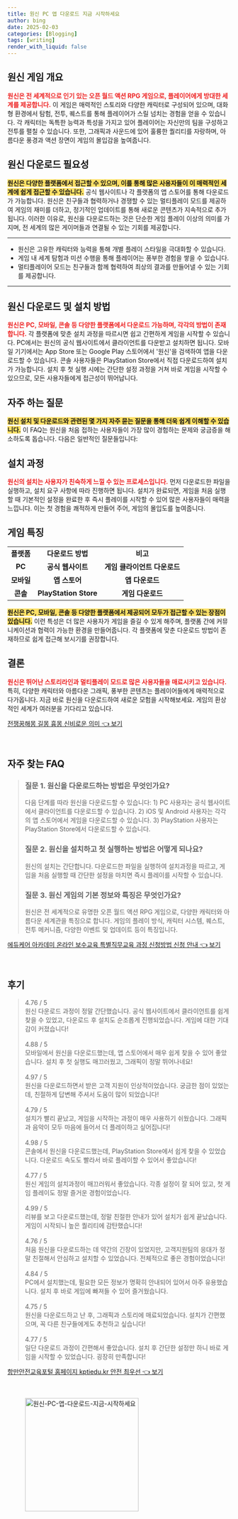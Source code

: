 ```yaml
---
title: 원신 PC 앱 다운로드 지금 시작하세요
author: bing
date: 2025-02-03
categories: [Blogging]
tags: [writing]
render_with_liquid: false
---
```



<h2 id='원신_게임_개요'>원신 게임 개요</h2>

<p><b><span style="color: #ee2323;">원신은 전 세계적으로 인기 있는 오픈 월드 액션 RPG 게임으로, 플레이어에게 방대한 세계를 제공합니다.</span></b> 이 게임은 매력적인 스토리와 다양한 캐릭터로 구성되어 있으며, 대화형 환경에서 탐험, 전투, 퀘스트를 통해 플레이어가 스릴 넘치는 경험을 얻을 수 있습니다. 각 캐릭터는 독특한 능력과 특성을 가지고 있어 플레이어는 자신만의 팀을 구성하고 전투를 펼칠 수 있습니다. 또한, 그래픽과 사운드에 있어 훌륭한 퀄리티를 자랑하며, 아름다운 풍경과 액션 장면이 게임의 몰입감을 높여줍니다.</p>

<h2 id='원신_다운로드_필요성'>원신 다운로드 필요성</h2>

<p><b><span style="background-color: #ffe066;">원신은 다양한 플랫폼에서 접근할 수 있으며, 이를 통해 많은 사용자들이 이 매력적인 세계에 쉽게 접근할 수 있습니다.</span></b> 공식 웹사이트나 각 플랫폼의 앱 스토어를 통해 다운로드가 가능합니다. 원신은 친구들과 협력하거나 경쟁할 수 있는 멀티플레이 모드를 제공하여 게임의 재미를 더하고, 정기적인 업데이트를 통해 새로운 콘텐츠가 지속적으로 추가됩니다. 이러한 이유로, 원신을 다운로드하는 것은 단순한 게임 플레이 이상의 의미를 가지며, 전 세계의 많은 게이머들과 연결될 수 있는 기회를 제공합니다.</p>

<hr />

<ul>
    <li>원신은 고유한 캐릭터와 능력을 통해 개별 플레이 스타일을 극대화할 수 있습니다.</li>
    <li>게임 내 세계 탐험과 미션 수행을 통해 플레이어는 풍부한 경험을 쌓을 수 있습니다.</li>
    <li>멀티플레이어 모드는 친구들과 함께 협력하여 최상의 결과를 만들어낼 수 있는 기회를 제공합니다.</li>
</ul>

<hr />

<h2 id='원신_다운로드_및_설치_방법'>원신 다운로드 및 설치 방법</h2>

<p><b><span style="color: #ee2323;">원신은 PC, 모바일, 콘솔 등 다양한 플랫폼에서 다운로드 가능하며, 각각의 방법이 존재합니다.</span></b> 각 플랫폼에 맞춘 설치 과정을 따르시면 쉽고 간편하게 게임을 시작할 수 있습니다. PC에서는 원신의 공식 웹사이트에서 클라이언트를 다운받고 설치하면 됩니다. 모바일 기기에서는 App Store 또는 Google Play 스토어에서 '원신'을 검색하여 앱을 다운로드할 수 있습니다. 콘솔 사용자들은 PlayStation Store에서 직접 다운로드하여 설치가 가능합니다. 설치 후 첫 실행 시에는 간단한 설정 과정을 거쳐 바로 게임을 시작할 수 있으므로, 모든 사용자들에게 접근성이 뛰어납니다.</p>

<h2 id='자주_하는_질문'>자주 하는 질문</h2>

<p><b><span style="background-color: #ffe066;">원신 설치 및 다운로드와 관련된 몇 가지 자주 묻는 질문을 통해 더욱 쉽게 이해할 수 있습니다.</span></b> 이 FAQ는 원신을 처음 접하는 사용자들이 가장 많이 경험하는 문제와 궁금증을 해소하도록 돕습니다. 다음은 일반적인 질문들입니다:</p>

<h2 id='설치_과정'>설치 과정</h2>

<p><b><span style="color: #ee2323;">원신의 설치는 사용자가 친숙하게 느낄 수 있는 프로세스입니다.</span></b> 먼저 다운로드한 파일을 실행하고, 설치 요구 사항에 따라 진행하면 됩니다. 설치가 완료되면, 게임을 처음 실행할 때 기본적인 설정을 완료한 후 즉시 플레이를 시작할 수 있어 많은 사용자들이 매력을 느낍니다. 이는 첫 경험을 쾌적하게 만들어 주어, 게임의 몰입도를 높여줍니다.</p>

<h2 id='게임_특징'>게임 특징</h2>

<table>
    <tr>
        <td style="text-align: center; height: 17px;"><b>플랫폼</b></td>
        <td style="text-align: center; height: 17px;"><b>다운로드 방법</b></td>
        <td style="text-align: center; height: 17px;"><b>비고</b></td>
    </tr>
    <tr>
        <td style="text-align: center; height: 17px;"><b>PC</b></td>
        <td style="text-align: center; height: 17px;"><b>공식 웹사이트</b></td>
        <td style="text-align: center; height: 17px;"><b>게임 클라이언트 다운로드</b></td>
    </tr>
    <tr>
        <td style="text-align: center; height: 17px;"><b>모바일</b></td>
        <td style="text-align: center; height: 17px;"><b>앱 스토어</b></td>
        <td style="text-align: center; height: 17px;"><b>앱 다운로드</b></td>
    </tr>
    <tr>
        <td style="text-align: center; height: 17px;"><b>콘솔</b></td>
        <td style="text-align: center; height: 17px;"><b>PlayStation Store</b></td>
        <td style="text-align: center; height: 17px;"><b>게임 다운로드</b></td>
    </tr>
</table>

<p><b><span style="background-color: #ffe066;">원신은 PC, 모바일, 콘솔 등 다양한 플랫폼에서 제공되어 모두가 접근할 수 있는 장점이 있습니다.</span></b> 이런 특성은 더 많은 사용자가 게임을 즐길 수 있게 해주며, 플랫폼 간에 커뮤니케이션과 협력이 가능한 환경을 만들어줍니다. 각 플랫폼에 맞춘 다운로드 방법이 존재하므로 쉽게 접근해 보시기를 권장합니다.</p>

<h2 id='결론'>결론</h2>

<p><b><span style="color: #ee2323;">원신은 뛰어난 스토리라인과 멀티플레이 모드로 많은 사용자들을 매료시키고 있습니다.</span></b> 특히, 다양한 캐릭터와 아름다운 그래픽, 풍부한 콘텐츠는 플레이어들에게 매력적으로 다가옵니다. 지금 바로 원신을 다운로드하여 새로운 모험을 시작해보세요. 게임의 환상적인 세계가 여러분을 기다리고 있습니다.</p>


<p><a class="click-button" title="전쟁꿈해몽 길몽 흉몽 신비로운 의미" href="https://afficreate.github.io/posts/%EC%A0%84%EC%9F%81%EA%BF%88%ED%95%B4%EB%AA%BD-%EA%B8%B8%EB%AA%BD-%ED%9D%89%EB%AA%BD-%EC%8B%A0%EB%B9%84%EB%A1%9C%EC%9A%B4-%EC%9D%98%EB%AF%B8/" rel="dofollow">전쟁꿈해몽 길몽 흉몽 신비로운 의미 👈 보기</a></p><br>
<h2 id='자주_찾는_FAQ'>자주 찾는 FAQ</h2>
<div itemscope="" itemtype="https://schema.org/FAQPage"> 
<blockquote> 
<div itemscope="" itemprop="mainEntity" itemtype="https://schema.org/Question"> 
<h3 itemprop="name">질문 1. 원신을 다운로드하는 방법은 무엇인가요?</h3> 
<div itemscope="" itemprop="acceptedAnswer" itemtype="https://schema.org/Answer"> 
<span itemprop="text"> 
<p>다음 단계를 따라 원신을 다운로드할 수 있습니다: 1) PC 사용자는 공식 웹사이트에서 클라이언트를 다운로드할 수 있습니다. 2) iOS 및 Android 사용자는 각각의 앱 스토어에서 게임을 다운로드할 수 있습니다. 3) PlayStation 사용자는 PlayStation Store에서 다운로드할 수 있습니다.</p> 
</span> 
</div> 
</div> 

<div itemscope="" itemprop="mainEntity" itemtype="https://schema.org/Question"> 
<h3 itemprop="name">질문 2. 원신을 설치하고 첫 실행하는 방법은 어떻게 되나요?</h3> 
<div itemscope="" itemprop="acceptedAnswer" itemtype="https://schema.org/Answer"> 
<span itemprop="text"> 
<p>원신의 설치는 간단합니다. 다운로드한 파일을 실행하여 설치과정을 따르고, 게임을 처음 실행할 때 간단한 설정을 마치면 즉시 플레이를 시작할 수 있습니다.</p> 
</span> 
</div> 
</div> 

<div itemscope="" itemprop="mainEntity" itemtype="https://schema.org/Question"> 
<h3 itemprop="name">질문 3. 원신 게임의 기본 정보와 특징은 무엇인가요?</h3> 
<div itemscope="" itemprop="acceptedAnswer" itemtype="https://schema.org/Answer"> 
<span itemprop="text"> 
<p>원신은 전 세계적으로 유명한 오픈 월드 액션 RPG 게임으로, 다양한 캐릭터와 아름다운 세계관을 특징으로 합니다. 게임의 플레이 방식, 캐릭터 시스템, 퀘스트, 전투 메커니즘, 다양한 이벤트 및 업데이트 등이 특징입니다.</p> 
</span> 
</div> 
</div> 
</blockquote> 
</div>
<p><a class="click-button" title="에듀케어 아카데미 온라인 보수교육 특별직무교육 과정 신청방법 신청 안내" href="https://afficreate.github.io/posts/%EC%97%90%EB%93%80%EC%BC%80%EC%96%B4-%EC%95%84%EC%B9%B4%EB%8D%B0%EB%AF%B8-%EC%98%A8%EB%9D%BC%EC%9D%B8-%EB%B3%B4%EC%88%98%EA%B5%90%EC%9C%A1-%ED%8A%B9%EB%B3%84%EC%A7%81%EB%AC%B4%EA%B5%90%EC%9C%A1-%EA%B3%BC%EC%A0%95-%EC%8B%A0%EC%B2%AD%EB%B0%A9%EB%B2%95-%EC%8B%A0%EC%B2%AD-%EC%95%88%EB%82%B4/" rel="dofollow">에듀케어 아카데미 온라인 보수교육 특별직무교육 과정 신청방법 신청 안내 👈 보기</a></p><br>
<h2 id='후기'>후기</h2>
<div itemscope itemtype="https://schema.org/Product">
  <blockquote>
  <div itemprop="review" itemscope itemtype="https://schema.org/Review">
      <div itemprop="reviewRating" itemscope itemtype="https://schema.org/Rating"> <span itemprop="ratingValue">4.76</span> / <span itemprop="bestRating">5</span> </div>
      <span itemprop="reviewBody">원신 다운로드 과정이 정말 간단했습니다. 공식 웹사이트에서 클라이언트를 쉽게 찾을 수 있었고, 다운로드 후 설치도 순조롭게 진행되었습니다. 게임에 대한 기대감이 커졌습니다!</span>
  </div>
  <br>
  <div itemprop="review" itemscope itemtype="https://schema.org/Review">
      <div itemprop="reviewRating" itemscope itemtype="https://schema.org/Rating"> <span itemprop="ratingValue">4.88</span> / <span itemprop="bestRating">5</span> </div>
      <span itemprop="reviewBody">모바일에서 원신을 다운로드했는데, 앱 스토어에서 매우 쉽게 찾을 수 있어 좋았습니다. 설치 후 첫 실행도 매끄러웠고, 그래픽이 정말 뛰어나네요!</span>
  </div>
  <br>
  <div itemprop="review" itemscope itemtype="https://schema.org/Review">
      <div itemprop="reviewRating" itemscope itemtype="https://schema.org/Rating"> <span itemprop="ratingValue">4.97</span> / <span itemprop="bestRating">5</span> </div>
      <span itemprop="reviewBody">원신을 다운로드하면서 받은 고객 지원이 인상적이었습니다. 궁금한 점이 있었는데, 친절하게 답변해 주셔서 도움이 많이 되었습니다!</span>
  </div>
  <br>
  <div itemprop="review" itemscope itemtype="https://schema.org/Review">
      <div itemprop="reviewRating" itemscope itemtype="https://schema.org/Rating"> <span itemprop="ratingValue">4.79</span> / <span itemprop="bestRating">5</span> </div>
      <span itemprop="reviewBody">설치가 빨리 끝났고, 게임을 시작하는 과정이 매우 사용하기 쉬웠습니다. 그래픽과 음악이 모두 마음에 들어서 더 플레이하고 싶어집니다!</span>
  </div>
  <br>
  <div itemprop="review" itemscope itemtype="https://schema.org/Review">
      <div itemprop="reviewRating" itemscope itemtype="https://schema.org/Rating"> <span itemprop="ratingValue">4.98</span> / <span itemprop="bestRating">5</span> </div>
      <span itemprop="reviewBody">콘솔에서 원신을 다운로드했는데, PlayStation Store에서 쉽게 찾을 수 있었습니다. 다운로드 속도도 빨라서 바로 플레이할 수 있어서 좋았습니다!</span>
  </div>
  <br>
  <div itemprop="review" itemscope itemtype="https://schema.org/Review">
      <div itemprop="reviewRating" itemscope itemtype="https://schema.org/Rating"> <span itemprop="ratingValue">4.77</span> / <span itemprop="bestRating">5</span> </div>
      <span itemprop="reviewBody">원신 게임의 설치과정이 매끄러워서 좋았습니다. 각종 설정이 잘 되어 있고, 첫 게임 플레이도 정말 즐거운 경험이었습니다.</span>
  </div>
  <br>
  <div itemprop="review" itemscope itemtype="https://schema.org/Review">
      <div itemprop="reviewRating" itemscope itemtype="https://schema.org/Rating"> <span itemprop="ratingValue">4.99</span> / <span itemprop="bestRating">5</span> </div>
      <span itemprop="reviewBody">리뷰를 보고 다운로드했는데, 정말 친절한 안내가 있어 설치가 쉽게 끝났습니다. 게임이 시작되니 높은 퀄리티에 감탄했습니다!</span>
  </div>
  <br>
  <div itemprop="review" itemscope itemtype="https://schema.org/Review">
      <div itemprop="reviewRating" itemscope itemtype="https://schema.org/Rating"> <span itemprop="ratingValue">4.76</span> / <span itemprop="bestRating">5</span> </div>
      <span itemprop="reviewBody">처음 원신을 다운로드하는 데 약간의 긴장이 있었지만, 고객지원팀의 응대가 정말 친절해서 안심하고 설치할 수 있었습니다. 전체적으로 좋은 경험이었습니다!</span>
  </div>
  <br>
  <div itemprop="review" itemscope itemtype="https://schema.org/Review">
      <div itemprop="reviewRating" itemscope itemtype="https://schema.org/Rating"> <span itemprop="ratingValue">4.84</span> / <span itemprop="bestRating">5</span> </div>
      <span itemprop="reviewBody">PC에서 설치했는데, 필요한 모든 정보가 명확히 안내되어 있어서 아주 유용했습니다. 설치 후 바로 게임에 빠져들 수 있어 즐거웠습니다.</span>
  </div>
  <br>
  <div itemprop="review" itemscope itemtype="https://schema.org/Review">
      <div itemprop="reviewRating" itemscope itemtype="https://schema.org/Rating"> <span itemprop="ratingValue">4.75</span> / <span itemprop="bestRating">5</span> </div>
      <span itemprop="reviewBody">원신을 다운로드하고 난 후, 그래픽과 스토리에 매료되었습니다. 설치가 간편했으며, 꼭 다른 친구들에게도 추천하고 싶습니다!</span>
  </div>
  <br>
  <div itemprop="review" itemscope itemtype="https://schema.org/Review">
      <div itemprop="reviewRating" itemscope itemtype="https://schema.org/Rating"> <span itemprop="ratingValue">4.77</span> / <span itemprop="bestRating">5</span> </div>
      <span itemprop="reviewBody">일단 다운로드 과정이 간편해서 좋았습니다. 설치 후 간단한 설정만 하니 바로 게임을 시작할 수 있었습니다. 굉장히 만족합니다!</span>
  </div>
  </blockquote>
</div>
<p><a class="click-button" title="항만안전교육포털 홈페이지 kptiedu.kr 안전 최우선" href="https://afficreate.github.io/posts/%ED%95%AD%EB%A7%8C%EC%95%88%EC%A0%84%EA%B5%90%EC%9C%A1%ED%8F%AC%ED%84%B8-%ED%99%88%ED%8E%98%EC%9D%B4%EC%A7%80-kptiedu.kr-%EC%95%88%EC%A0%84-%EC%B5%9C%EC%9A%B0%EC%84%A0/" rel="dofollow">항만안전교육포털 홈페이지 kptiedu.kr 안전 최우선 👈 보기</a></p><br>
<figure class="image"><img src="https://afficreate.github.io/assets/img/thumbnail/원신-PC-앱-다운로드-지금-시작하세요.webp" alt="원신-PC-앱-다운로드-지금-시작하세요" width="256" height="256"></figure>